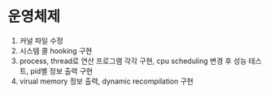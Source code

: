운영체제
========

1. 커널 파일 수정
2. 시스템 콜 hooking 구현
3. process, thread로 연산 프로그램 각각 구현, cpu scheduling 변경 후 성능 테스트, pid별 정보 출력 구현
4. virual memory 정보 출력, dynamic recompilation 구현
